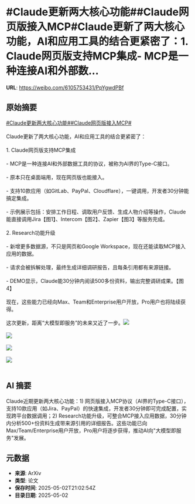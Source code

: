 # #Claude更新两大核心功能##Claude网页版接入MCP#Claude更新了两大核心功能，AI和应用工具的结合更紧密了：1. Claude网页版支持MCP集成- MCP是一种连接AI和外部数...

**URL**: https://weibo.com/6105753431/PpYgwdPBf

## 原始摘要

<a href="https://m.weibo.cn/search?containerid=231522type%3D1%26t%3D10%26q%3D%23Claude%E6%9B%B4%E6%96%B0%E4%B8%A4%E5%A4%A7%E6%A0%B8%E5%BF%83%E5%8A%9F%E8%83%BD%23&amp;extparam=%23Claude%E6%9B%B4%E6%96%B0%E4%B8%A4%E5%A4%A7%E6%A0%B8%E5%BF%83%E5%8A%9F%E8%83%BD%23" data-hide=""><span class="surl-text">#Claude更新两大核心功能#</span></a><a href="https://m.weibo.cn/search?containerid=231522type%3D1%26t%3D10%26q%3D%23Claude%E7%BD%91%E9%A1%B5%E7%89%88%E6%8E%A5%E5%85%A5MCP%23&amp;extparam=%23Claude%E7%BD%91%E9%A1%B5%E7%89%88%E6%8E%A5%E5%85%A5MCP%23" data-hide=""><span class="surl-text">#Claude网页版接入MCP#</span></a><br><br>Claude更新了两大核心功能，AI和应用工具的结合更紧密了：<br><br>1. Claude网页版支持MCP集成<br><br>- MCP是一种连接AI和外部数据工具的协议，被称为AI界的Type-C接口。<br> <br>- 原本只在桌面端用，现在网页版也能接入。<br> <br>- 支持10款应用（如GitLab、PayPal、Cloudflare），一键调用，开发者30分钟能搞定集成。<br> <br>- 示例展示包括：安排工作日程、调取用户反馈、生成人物介绍等操作，Claude能直接调用Jira【图1】、Intercom【图2】、Zapier【图3】等服务完成。<br> <br>2. Research功能升级<br><br>- 新增更多数据源，不只是网页和Google Workspace，现在还能读取MCP接入应用的数据。<br> <br>- 请求会被拆解处理，最终生成详细调研报告，且每条引用都有来源链接。<br> <br>- DEMO显示，Claude能30分钟内阅读500多份资料，输出完整调研成果。【图4】<br> <br>现在，这些能力已经向Max、Team和Enterprise用户开放，Pro用户也将陆续获得。<br><br>这次更新，距离“大模型即服务”的未来又近了一步。<img style="" src="https://tvax1.sinaimg.cn/large/006Fd7o3gy1i118ykk5nhg30tw0gqqv7.gif" referrerpolicy="no-referrer"><br><br><img style="" src="https://tvax2.sinaimg.cn/large/006Fd7o3gy1i118yluhgdg30u00ggkjl.gif" referrerpolicy="no-referrer"><br><br><img style="" src="https://tvax3.sinaimg.cn/large/006Fd7o3gy1i118yngnmkg30oc0gux6r.gif" referrerpolicy="no-referrer"><br><br><img style="" src="https://tvax1.sinaimg.cn/large/006Fd7o3gy1i118z2m910g30u00gehdv.gif" referrerpolicy="no-referrer"><br><br>

## AI 摘要

Claude近期更新两大核心功能：1) 网页版接入MCP协议（AI界的Type-C接口），支持10款应用（如Jira、PayPal）的快速集成，开发者30分钟即可完成配置，实现跨平台数据调用；2) Research功能升级，可整合MCP接入应用数据，30分钟内分析500+份资料生成带来源引用的详细报告。这些功能已向Max/Team/Enterprise用户开放，Pro用户将逐步获得，推动AI向"大模型即服务"发展。

## 元数据

- **来源**: ArXiv
- **类型**: 论文
- **保存时间**: 2025-05-02T21:02:54Z
- **目录日期**: 2025-05-02
